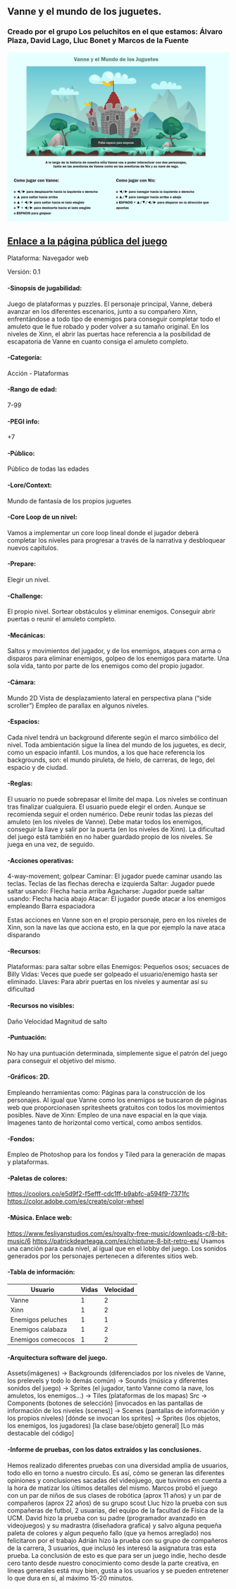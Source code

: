 ## Vanne y el mundo de los juguetes.
### Creado por el grupo **Los peluchitos** en el que estamos: Álvaro Plaza, David Lago, Lluc Bonet y Marcos de la Fuente

![alt text](https://github.com/DVI-UCM/Vanne-y-el-mundo-de-los-Juguetes/blob/509fa2050674bc7cc41bab48bfac276ccff8606b/captura%20de%20pantalla.png)

## [Enlace a la página pública del juego](https://dvi-ucm.github.io/Vanne-y-el-mundo-de-los-Juguetes/)

Plataforma: Navegador web

Versión: 0.1

#### -Sinopsis de jugabilidad: 
Juego de plataformas y puzzles. El personaje principal, Vanne, deberá avanzar en los diferentes escenarios, junto a su compañero Xinn, enfrentándose a todo tipo de enemigos para conseguir completar todo el amuleto que le fue robado y poder volver a su tamaño original. En los niveles de Xinn, el abrir las puertas hace referencia a la posibilidad de escapatoria de Vanne en cuanto consiga el amuleto completo.

#### -Categoría: 
Acción - Plataformas

#### -Rango de edad: 
7-99

#### -PEGI info: 
+7

#### -Público: 
Público de todas las edades

#### -Lore/Context: 
Mundo de fantasía de los propios juguetes

#### -Core Loop de un nivel:
Vamos a implementar un core loop lineal donde el jugador deberá completar los niveles para progresar a través de la narrativa y desbloquear nuevos capítulos.
#### -Prepare: 
Elegir un nivel.
#### -Challenge: 
El propio nivel. Sortear obstáculos y eliminar enemigos. Conseguir abrir puertas o reunir el amuleto completo.

#### -Mecánicas:
Saltos y movimientos del jugador, y de los enemigos, ataques con arma o disparos para eliminar enemigos, golpeo de los enemigos para matarte. Una sola vida, tanto por parte de los enemigos como del propio jugador.

#### -Cámara:
Mundo 2D
Vista de desplazamiento lateral en perspectiva plana (“side scroller”)
Empleo de parallax en algunos niveles.

#### -Espacios:
Cada nivel tendrá un background diferente según el marco simbólico del nivel.
Toda ambientación sigue la  línea del mundo de los juguetes, es decir, como un espacio infantil.
Los mundos, a los que hace referencia los backgrounds, son: el mundo piruleta, de hielo, de carreras, de lego, del espacio y de ciudad.

#### -Reglas:
El usuario no puede sobrepasar el límite del mapa.
Los niveles se continuan tras finalizar cualquiera.
El usuario puede elegir el orden. Aunque se recomienda seguir el orden numérico.
Debe reunir todas las piezas del amuleto (en los niveles de Vanne).
Debe matar todos los enemigos, conseguir la llave y salir por la puerta (en los niveles de Xinn).
La dificultad del juego está también en no haber guardado propio de los niveles. Se juega en una vez, de seguido.

#### -Acciones operativas: 
4-way-movement; golpear
Caminar: El jugador puede caminar usando las teclas.
 Teclas de las flechas derecha e izquierda
Saltar: Jugador puede saltar usando:
 Flecha hacia arriba
Agacharse: Jugador puede saltar usando:
 Flecha hacia abajo
Atacar: El jugador puede atacar a los enemigos empleando
 Barra espaciadora

 Estas acciones en Vanne son en el propio personaje, pero en los niveles de Xinn, son la nave las que acciona esto, en la que por ejemplo la nave ataca disparando

#### -Recursos: 
Plataformas: para saltar sobre ellas
Enemigos: Pequeños osos; secuaces de Billy
Vidas: Veces que puede ser golpeado el usuario/enemigo hasta ser eliminado.
Llaves: Para abrir puertas en los niveles y aumentar así su dificultad

#### -Recursos no visibles:
Daño
Velocidad
Magnitud de salto

#### -Puntuación: 
No hay una puntuación determinada, simplemente sigue el patrón del juego para conseguir el objetivo del mismo.

#### -Gráficos: 2D.
Empleando herramientas como:
Páginas para la construcción de los personajes.
Al igual que Vanne como los enemigos se buscaron de páginas web que proporcionasen spritesheets gratuitos con todos los movimientos posibles.
Nave de Xinn: Empleo de una nave espacial en la que viaja. Imagenes tanto de horizontal como vertical, como ambos sentidos.

#### -Fondos: 
Empleo de Photoshop para los fondos y Tiled para la generación de mapas y plataformas.

#### -Paletas de colores:
https://coolors.co/e5d9f2-f5efff-cdc1ff-b9abfc-a594f9-7371fc
https://color.adobe.com/es/create/color-wheel

#### -Música. Enlace web:
https://www.fesliyanstudios.com/es/royalty-free-music/downloads-c/8-bit-music/6
https://patrickdearteaga.com/es/chiptune-8-bit-retro-es/
Usamos una canción para cada nivel, al igual que en el lobby del juego.
Los sonidos generados por los personajes pertenecen a diferentes sitios web.

#### -Tabla de información:

| Usuario | Vidas | Velocidad |
| ------------- | ------------- | ------------- |
| Vanne | 1 | 2 |
| Xinn | 1 | 2 |
| Enemigos peluches | 1 | 1 |
| Enemigos calabaza | 1 | 2 |
| Enemigos comecocos | 1 | 2 |


#### -Arquitectura software del juego.
 
Assets(imágenes)  -> Backgrounds (diferenciados por los niveles de Vanne, los prelevels y todo lo demás común)
                  -> Sounds (música y diferentes sonidos del juego)
                  -> Sprites (el jugador, tanto Vanne como la nave, los amuletos, los enemigos...)
                  -> Tiles (plataformas de los mapas)
Src -> Components (botones de selección) [invocados en las pantallas de información de los niveles (scenes)]
    -> Scenes (pantallas de información y los propios niveles) [dónde se invocan los sprites]
    -> Sprites (los objetos, los enemigos, los jugadores) [la clase base/objeto general]
[Lo más destacable del código]

#### -Informe de pruebas, con los datos extraídos y las conclusiones.
 
Hemos realizado diferentes pruebas con una diversidad amplia de usuarios, todo ello en torno a nuestro círculo. Es así, cómo se generan las diferentes opiniones y conclusiones sacadas del videojuego, que tuvimos en cuenta a la hora de matizar los últimos detalles del mismo. 
Marcos probó el juego con un par de niños de sus clases de robótica (aprox 11 años) y un par de compañeros (aprox 22 años) de su grupo scout 
Lluc hizo la prueba con sus compañeras de futbol, 2 usuarias, del equipo de la facultad de Física de la UCM.
David hizo la prueba con su padre (programador avanzado en videojuegos) y su madrastra (diseñadora grafica) y salvo alguna pequeña paleta de colores y algun pequeño fallo (que ya hemos arreglado) nos felicitaron por el trabajo
Adrián hizo la prueba con su grupo de compañeros de la carrera, 3 usuarios, que inclusó les interesó la asignatura tras esta prueba.
La conclusión de esto es que para ser un juego indie, hecho desde cero tanto desde nuestro conocimiento como desde la parte creativa, en líneas generales está muy bien, gusta a los usuarios y se pueden entretener lo que dura en sí, al máximo 15-20 minutos.

